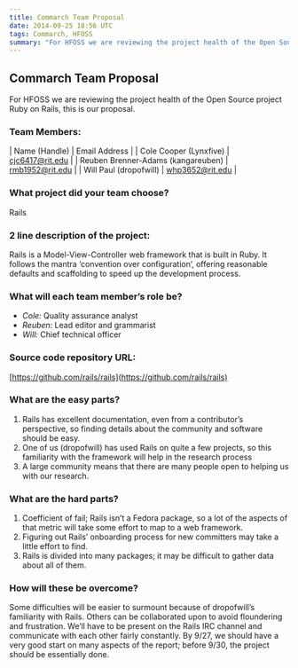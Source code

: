 ```yaml
---
title: Commarch Team Proposal
date: 2014-09-25 18:56 UTC
tags: Commarch, HFOSS
summary: "For HFOSS we are reviewing the project health of the Open Source project Ruby on Rails, this is our proposal"
---
```


## Commarch Team Proposal
For HFOSS we are reviewing the project health of the Open Source project Ruby on Rails, this is our proposal.

### Team Members:

| Name (Handle) | Email Address |
| Cole Cooper (Lynxfive)              | cjc6417@rit.edu |
| Reuben Brenner-Adams (kangareuben)  | rmb1952@rit.edu |
| Will Paul (dropofwill)              | whp3652@rit.edu |

### What project did your team choose?
Rails

### 2 line description of the project:
Rails is a Model-View-Controller web framework that is built in Ruby. It follows the mantra ‘convention over configuration’, offering reasonable defaults and scaffolding to speed up the development process.

### What will each team member’s role be?
* *Cole:* Quality assurance analyst
* *Reuben:* Lead editor and grammarist
* *Will:* Chief technical officer

### Source code repository URL:
[https://github.com/rails/rails](https://github.com/rails/rails)

### What are the easy parts?
1. Rails has excellent documentation, even from a contributor’s perspective, so finding details about the community and software should be easy.
2. One of us (dropofwill) has used Rails on quite a few projects, so this familiarity with the framework will help in the research process
3. A large community means that there are many people open to helping us with our research.

### What are the hard parts?
1. Coefficient of fail; Rails isn’t a Fedora package, so a lot of the aspects of that metric will take some effort to map to a web framework.
2. Figuring out Rails’ onboarding process for new committers may take a little effort to find.
3. Rails is divided into many packages; it may be difficult to gather data about all of them.

### How will these be overcome?
Some difficulties will be easier to surmount because of dropofwill’s familiarity with Rails. Others can be collaborated upon to avoid floundering and frustration. We’ll have to be present on the Rails IRC channel and communicate with each other fairly constantly. By 9/27, we should have a very good start on many aspects of the report; before 9/30, the project should be essentially done.
